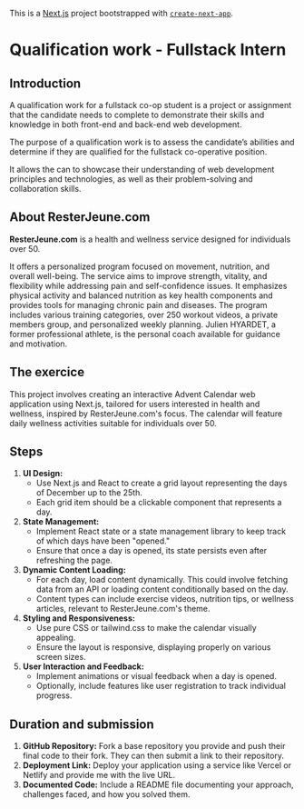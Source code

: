This is a [Next.js](https://nextjs.org/) project bootstrapped with [`create-next-app`](https://github.com/vercel/next.js/tree/canary/packages/create-next-app).

# Qualification work - Fullstack Intern

## **Introduction**

A qualification work for a fullstack co-op student is a project or assignment that the candidate needs to complete to demonstrate their skills and knowledge in both front-end and back-end web development.

The purpose of a qualification work is to assess the candidate’s abilities and determine if they are qualified for the fullstack co-operative position.

It allows the can to showcase their understanding of web development principles and technologies, as well as their problem-solving and collaboration skills.

## About ResterJeune.com

**ResterJeune.com** is a health and wellness service designed for individuals over 50.

It offers a personalized program focused on movement, nutrition, and overall well-being. The service aims to improve strength, vitality, and flexibility while addressing pain and self-confidence issues. It emphasizes physical activity and balanced nutrition as key health components and provides tools for managing chronic pain and diseases. The program includes various training categories, over 250 workout videos, a private members group, and personalized weekly planning. Julien HYARDET, a former professional athlete, is the personal coach available for guidance and motivation.

## The exercice

This project involves creating an interactive Advent Calendar web application using Next.js, tailored for users interested in health and wellness, inspired by ResterJeune.com's focus. The calendar will feature daily wellness activities suitable for individuals over 50.

## Steps

1. **UI Design:**
    - Use Next.js and React to create a grid layout representing the days of December up to the 25th.
    - Each grid item should be a clickable component that represents a day.
2. **State Management:**
    - Implement React state or a state management library to keep track of which days have been "opened."
    - Ensure that once a day is opened, its state persists even after refreshing the page.
3. **Dynamic Content Loading:**
    - For each day, load content dynamically. This could involve fetching data from an API or loading content conditionally based on the day.
    - Content types can include exercise videos, nutrition tips, or wellness articles, relevant to ResterJeune.com's theme.
4. **Styling and Responsiveness:**
    - Use pure CSS or tailwind.css to make the calendar visually appealing.
    - Ensure the layout is responsive, displaying properly on various screen sizes.
5. **User Interaction and Feedback:**
    - Implement animations or visual feedback when a day is opened.
    - Optionally, include features like user registration to track individual progress.

## Duration and submission

1. **GitHub Repository:** Fork a base repository you provide and push their final code to their fork. They can then submit a link to their repository.
2. **Deployment Link:** Deploy your application using a service like Vercel or Netlify and provide me with the live URL.
3. **Documented Code:** Include a README file documenting your approach, challenges faced, and how you solved them.
